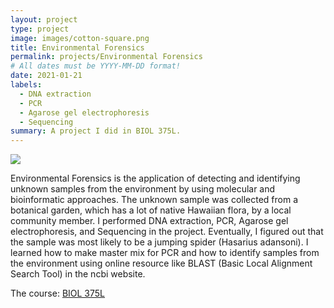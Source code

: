 ```yaml
---
layout: project
type: project
image: images/cotton-square.png
title: Environmental Forensics 
permalink: projects/Environmental Forensics 
# All dates must be YYYY-MM-DD format!
date: 2021-01-21
labels:
  - DNA extraction
  - PCR
  - Agarose gel electrophoresis
  - Sequencing
summary: A project I did in BIOL 375L.
---
```


<img class="ui image" src="{{ site.baseurl }}/images/lab.jpg">

Environmental Forensics is the application of detecting and identifying unknown samples from the environment by using molecular and bioinformatic approaches. The unknown sample was collected from a botanical garden, which has a lot of native Hawaiian flora, by a local community member. I performed DNA extraction, PCR, Agarose gel electrophoresis, and Sequencing in the project. Eventually, I figured out that the sample was most likely to be a jumping spider (Hasarius adansoni). I learned how to make master mix for PCR and how to identify samples from the environment using online resource like BLAST (Basic Local Alignment Search Tool) in the ncbi website.


The course: <a href="https://manoa.hawaii.edu/biology/courses/biol/375l"><i class="large github icon "></i>BIOL 375L</a>

